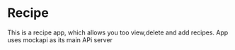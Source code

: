 # Recipe
This is a recipe app, which allows you too view,delete and add recipes. App uses mockapi as its main APi server